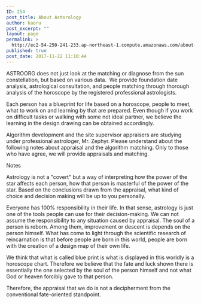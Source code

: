 ```yaml
---
ID: 254
post_title: About Astorology
author: kaoru
post_excerpt: ""
layout: page
permalink: >
  http://ec2-54-250-241-233.ap-northeast-1.compute.amazonaws.com/about-astorology/
published: true
post_date: 2017-11-22 11:10:44
---
```

ASTROORG does not just look at the matching or diagnose from the sun constellation, but based on various data.  We provide foundation date analysis, astrological consultation, and people matching through thorough analysis of the horoscope by the registered professional astrologists.

Each person has a blueprint for life based on a horoscope, people to meet, what to work on and learning by that are prepared. Even though if you work on difficult tasks or walking with some not ideal partner, we believe the learning in the design drawing can be obtained accordingly.

Algorithm development and the site supervisor appraisers are studying under professional astrologer, Mr. Zephyr. Please understand about the following notes about appraisal and the algorithm matching. Only to those who have agree, we will provide appraisals and matching.

Notes

Astrology is not a "covert" but a way of interpreting how the power of the star affects each person, how that person is masterful of the power of the star. Based on the conclusions drawn from the appraisal, what kind of choice and decision making will be up to you personally.

Everyone has 100% responsibility in their life. In that sense, astrology is just one of the tools people can use for their decision-making. We can not assume the responsibility to any situation caused by appraisal. The soul of a person is reborn. Among them, improvement or descent is depends on the person himself. What has come to light through the scientific research of reincarnation is that before people are born in this world, people are born with the creation of a design map of their own life.

We think that what is called blue print is what is displayed in this worldly is a horoscope chart. Therefore we believe that the fate and luck shown there is essentially the one selected by the soul of the person himself and not what God or heaven forcibly gave to that person.

Therefore, the appraisal that we do is not a decipherment from the conventional fate-oriented standpoint.